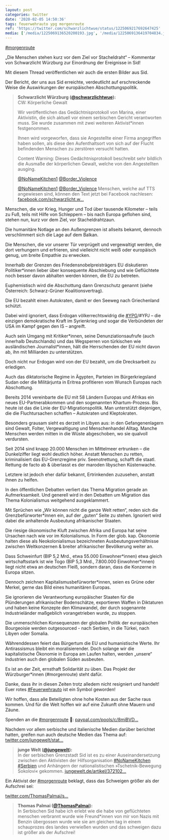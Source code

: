 ```yaml
---
layout: post
categories: twitter
date: '2020-02-05 14:50:36'
tags: feuerwehrauto ypg morgenroute
ref: 'https://twitter.com/schwarzlichtwue/status/1225069217692647425'
media: ['/media/1225069136520200193.jpg', '/media/1225069136419704834.jpg', '/media/1225069136528781319.jpg', '/media/1225069136545337344.jpg', '/media/1225069226525908992.jpg', '/media/1225069226492338177.jpg', '/media/1225069226467176448.jpg']
---
```

[#morgenroute](/t/morgenroute)

„Die Menschen stehen kurz vor dem Ziel vor Stacheldraht“ – Kommentar von Schwarzlicht Würzburg zur Einordnung der Ereignisse in Sid!



Mit diesem Thread veröffentlichen wir auch die ersten Bilder aus Sid. 

Der Bericht, der uns aus Sid erreichte, verdeutlicht auf erschreckende Weise die Auswirkungen der europäischen Abschottungspolitik.



 
> <b>Schwarzlicht Würzburg ([@schwarzlichtwue](https://twitter.com/schwarzlichtwue)):</b>  
>CW: Körperliche Gewalt  
>  
>Wir veröffentlichen das Gedächtnisprotokoll von Marina, einer Aktivistin, die sich aktuell vor einem serbischen Gericht verantworten muss. Sie wurde zusammen mit zwei weiteren Aktivist\*innen festgenommen.    
>  
>Ihnen wird vorgeworfen, dass sie Angestellte einer Firma angegriffen haben sollen, als diese den Aufenthaltsort von sich auf der Flucht befindenden Menschen zu zerstören versucht hatten.    
>  
>Content Warning: Dieses Gedächtnisprotokoll beschreibt sehr bildlich die Ausmaße der körperlichen Gewalt, welche von den Angestellten ausging.    
>  
>[@NoNameKitchen1](https://twitter.com/NoNameKitchen1) [@Border_Violence](https://twitter.com/Border_Violence)  
>  
>[@NoNameKitchen1](https://twitter.com/NoNameKitchen1) [@Border_Violence](https://twitter.com/Border_Violence) Menschen, welche auf TTS angewiesen sind, können den Text jetzt bei Facebook nachlesen: [facebook.com/schwarzlicht.w…](https://www.facebook.com/schwarzlicht.wue/posts/750389068702469)  



Menschen, die vor Krieg, Hunger und Tod über tausende Kilometer – teils zu Fuß, teils mit Hilfe von Schleppern – bis nach Europa geflohen sind, stehen nun, kurz vor dem Ziel, vor Stacheldrahtzaun.

Die humanitäre Notlage an den Außengrenzen ist allseits bekannt, dennoch verschlimmert sich die Lage auf dem Balkan.

Die Menschen, die vor unserer Tür verprügelt und vergewaltigt werden, die dort verhungern und erfrieren, sind vielleicht nicht weiß oder europäisch genug, um breite Empathie zu erwecken.

Innerhalb der Grenzen des Friedensnobelpreisträgers EU diskutieren Politiker\*innen lieber über konsequente Abschiebung und wie Geflüchtete noch besser davon abhalten werden können, die EU zu betreten.

Euphemistisch wird die Abschottung dann Grenzschutz genannt (siehe Österreich: Schwarz-Grüner Koalitionsvertrag).



Die EU bezahlt einen Autokraten, damit er den Seeweg nach Griechenland schützt.

Dabei wird ignoriert, dass Erdogan völkerrechtswidrig die [#YPG](/t/ypg)/#YPJ – die einzigen demokratische Kraft im Syrienkrieg und sogar die Verbündeten der USA im Kampf gegen den IS – angreift.

Auch sein Umgang mit Kritiker\*innen, seine Denunziationsaufrufe (auch innerhalb Deutschlands) und das Wegsperren von türkischen wie ausländischen Journalist\*innen, hält die Herrschenden der EU nicht davon ab, ihn mit Milliarden zu unterstützen.

Doch nicht nur Erdogan wird von der EU bezahlt, um die Drecksarbeit zu erledigen. 



Auch das diktatorische Regime in Ägypten, Parteien im Bürgerkriegsland Sudan oder die Militärjunta in Eritrea profitieren vom Wunsch Europas nach Abschottung.

Bereits 2014 vereinbarte die EU mit 58 Ländern Europas und Afrikas ein neues EU-Partnerabkommen und den sogenannten Khartum-Prozess. Bis heute ist das die Linie der EU-Migrationspolitik. Man unterstützt diejenigen, die die Fluchtursachen schaffen – Autokraten und Kleptokraten.

Besonders grausam sieht es derzeit in Libyen aus: in den Gefangenenlagern sind Gewalt, Folter, Vergewaltigung und Menschenhandel Alltag. Manche Menschen werden mitten in die Wüste abgeschoben, wo sie qualvoll verdursten.

Seit 2014 sind knapp 20.000 Menschen im Mittelmeer ertrunken – die Dunkelziffer liegt wohl deutlich höher. Anstatt Menschen zu retten, kriminalisiert das EU-Grenzregime priv. Seenotrettung, schafft die staatl. Rettung de facto ab &amp; überlasst es der maroden libyschen Küstenwache.

Letztere ist jedoch eher dafür bekannt, Ertrinkenden zuzusehen, anstatt ihnen zu helfen. 



In den öffentlichen Debatten verliert das Thema Migration gerade an Aufmerksamkeit. Und generell wird in den Debatten um Migration das Thema Kolonialismus weitgehend ausgeklammert.

Mit Sprüchen wie „Wir können nicht die ganze Welt retten“, reden sich die Grenzbefürworter\*innen ein, auf der „guten“ Seite zu stehen. Ignoriert wird dabei die anhaltende Ausbeutung afrikanischer Staaten.

Die riesige ökonomische Kluft zwischen Afrika und Europa hat seine Ursachen nach wie vor im Kolonialismus. In Form der glob. kap. Ökonomie halten diese als Neokolonialismus bezeichneten Ausbeutungsverhältnisse zwischen Weltkonzernen &amp; breiter afrikanischer Bevölkerung weiter an.

Dass Schweinfurt (BIP 5,2 Mrd., etwa 55.000 Einwohner\*innen) etwa gleich wirtschaftsstark ist wie Togo (BIP 5,3 Mrd., 7.800.000 Einwohner\*innen) liegt nicht etwa an deutschen Fleiß, sondern daran, dass die Konzerne in Europa sitzen.

Dennoch zeichnen Kapitalismusbefürworter\*innen, seien es Grüne oder Merkel, gerne das Bild eines humanitären Europas.

Sie ignorieren die Verantwortung europäischer Staaten für die Plünderungen afrikanischer Bodenschätze, exportieren Waffen in Diktaturen und haben keine Konzepte den Klimawandel, der durch sogenannte Industrieländer maßgeblich vorangetrieben wurde, zu stoppen.

Die unmenschlichen Konsequenzen der globalen Politik der europäischen Bourgeoisie werden outgesourced - nach Serbien, in die Türkei, nach Libyen oder Somalia.

Währenddessen feiert das Bürgertum die EU und humanistische Werte. Ihr Antirassismus bleibt ein moralisierender. Doch solange wir die kapitalistische Ökonomie in Europa am Laufen halten, werden „unsere“ Industrien auch den globalen Süden ausbeuten.

Es ist an der Zeit, ernsthaft Solidarität zu üben. Das Projekt der Würzburger\*innen (#morgenroute) steht dafür.

Danke, dass ihr in diesen Zeiten trotz alledem nicht resigniert und handelt! Euer rotes [#Feuerwehrauto](/t/feuerwehrauto) ist ein Symbol geworden!



Wir hoffen, dass alle Beteiligten ohne hohe Kosten aus der Sache raus kommen. Und für die Welt hoffen wir auf eine Zukunft ohne Mauern und Zäune.

Spenden an die [#morgenroute](/t/morgenroute) 🚒: [paypal.com/pools/c/8miBVD…](https://www.paypal.com/pools/c/8miBVDtnRu)

Nachdem vor allem serbische und italienische Medien darüber berichtet hatten, greifen nun auch deutsche Medien das Thema auf: [twitter.com/jungewelt/stat…](https://twitter.com/jungewelt/status/1225721368626503681?s=19)
> <b>junge Welt ([@jungewelt](https://twitter.com/jungewelt)):</b>  
>In der serbischen Grenzstadt Sid ist es zu einer Auseinandersetzung zwischen den Aktivisten der Hilfsorganisation [#NoNameKitchen](/t/nonamekitchen) [#Serbien](/t/serbien) und Anhängern der nationalistischen »Tschetnik-Bewegung Sokolovi« gekommen. [jungewelt.de/artikel/372102…](https://www.jungewelt.de/artikel/372102.flüchtlingskrise-serbien-rechte-attackieren-helfer.html)  



Ein Aktivist der [#morgenroute](/t/morgenroute) beklagt, dass das Schweigen größer als der Aufschrei sei:

[twitter.com/ThomasPalmai/s…](https://twitter.com/ThomasPalmai/status/1225765332259889155?s=19)
> <b>Thomas Palmai ([@ThomasPalmai](https://twitter.com/ThomasPalmai)):</b>  
>In Serbischen Sid habe ich erlebt wie die habe von geflüchteten menschen verbrannt wurde wie Freund\*innen von mir von Nazis mit Benzin übergossen wurde wie sie am gleichen tag in einem schauprozes des landes verwießen wurden und das schweigen dazu ist größer als der Aufschrei!   

